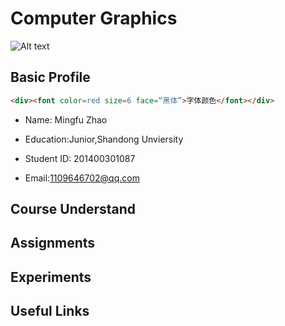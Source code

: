 # Computer Graphics
![Alt text](http://p1.bqimg.com/567571/e87f581f127b4415.png)


## Basic Profile
```html
<div><font color=red size=6 face=“黑体”>字体颜色</font></div>
```


* Name: Mingfu Zhao
 
* Education:Junior,Shandong Unviersity
 
* Student ID: 201400301087
 
* Email:1109646702@qq.com
 
## Course Understand



## Assignments



## Experiments



## Useful Links
